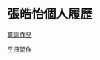 # 張皓怡個人履歷

[職訓作品](https://blackbear-20190109.firebaseapp.com/bs-neko.html)

[平日習作](https://codepen.io/dashboard/)
